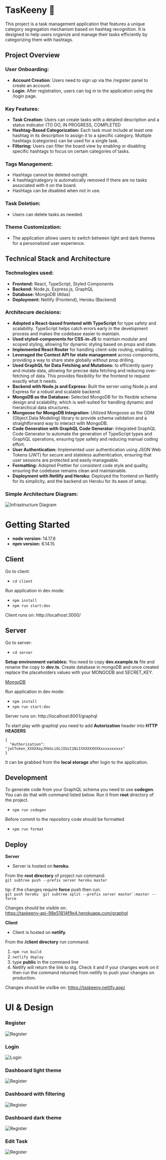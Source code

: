 # TasKeeny 🎯

This project is a task management application that features a unique category segregation mechanism based on hashtag recognition. It is designed to help users organize and manage their tasks efficiently by categorizing them with hashtags.

## Project Overview

### User Onboarding:

- **Account Creation**: Users need to sign up via the /register panel to create an account.
- **Login**: After registration, users can log in to the application using the /login page.

### Key Features:

- **Task Creation:** Users can create tasks with a detailed description and a status indicator (TO DO, IN PROGRESS, COMPLETED
- **Hashtag-Based Categorization:** Each task must include at least one hashtag in its description to assign it to a specific category. Multiple hashtags (categories) can be used for a single task.
- **Filtering:** Users can filter the board view by enabling or disabling specific hashtags to focus on certain categories of tasks.

### Tags Management:

- Hashtags cannot be deleted outright.
- A hashtag/category is automatically removed if there are no tasks associated with it on the board.
- Hashtags can be disabled when not in use.

### Task Deletion:

- Users can delete tasks as needed.

### Theme Customization:

- The application allows users to switch between light and dark themes for a personalized user experience.

## Technical Stack and Architecture

### Technologies used:

- **Frontend:** React, TypeScript, Styled Components
- **Backend:** Node.js, Express.js, GraphQL
- **Database:** MongoDB (Atlas)
- **Deployment:** Netlify (Frontend), Heroku (Backend)

### Architecure decisions:

- **Adopted a React-based frontend with TypeScript** for type safety and scalability. TypeScript helps catch errors early in the development process and makes the codebase easier to maintain.
- **Used styled-components for CSS-in-JS** to maintain modular and scoped styling, allowing for dynamic styling based on props and state.
- **Implemented React Router** for handling client-side routing, enabling.
- **Leveraged the Context API for state management** across components, providing a way to share state globally without prop drilling.
- **Used GraphQL for Data Fetching and Mutations:** to efficiently query and mutate data, allowing for precise data fetching and reducing over-fetching of data. This provides flexibility for the frontend to request exactly what it needs.
- **Backend with Node.js and Express:** Built the server using Node.js and Express for a robust and scalable backend.
- **MongoDB as the Database:** Selected MongoDB for its flexible schema design and scalability, which is well-suited for handling dynamic and hierarchical data structures.
- **Mongoose for MongoDB Integration:** Utilized Mongoose as the ODM (Object Data Modeling) library to provide schema validation and a straightforward way to interact with MongoDB.
- **Code Generation with GraphQL Code Generator:** Integrated GraphQL Code Generator to automate the generation of TypeScript types and GraphQL operations, ensuring type safety and reducing manual coding effort.
- **User Authentication:** Implemented user authentication using JSON Web Tokens (JWT) for secure and stateless authentication, ensuring that user sessions are protected and easily manageable.
- **Formatting:** Adopted Prettier for consistent code style and quality, ensuring the codebase remains clean and maintainable.
- **Deployment with Netlify and Heroku:** Deployed the frontend on Netlify for its simplicity, and the backend on Heroku for its ease of setup.

### Simple Architecture Diagram:

![Infrastructure Diagram](designs/diagram.png)

# Getting Started

- **node version:** 14.17.6
- **npm version:** 6.14.15

## Client

Go to client:

- `cd client`

Run application in dev mode:

- `npm install`
- `npm run start:dev`

Client runs on: http://localhost:3000/

## Server

Go to server:

- `cd server`

**Setup environment variables:** You need to copy **dev.example.ts** file and rename the copy to **dev.ts**. Create database in mongoDB and once created replace the placeholders values with your MONGODB and SECRET_KEY.

<a href="https://www.mongodb.com/lp/cloud/atlas/try4?utm_source=google&utm_campaign=search_gs_pl_evergreen_atlas_general_prosp-brand_gic-null_emea-pl_ps-all_desktop_eng_lead&utm_term=mongo%20db%20tutorial&utm_medium=cpc_paid_search&utm_ad=p&utm_ad_campaign_id=10947982926&adgroup=108885991393&cq_cmp=10947982926&gad_source=1&gclid=CjwKCAjw4f6zBhBVEiwATEHFVvTUfSupVh47ZyYwe8JOEj728Fzn1ysU7Ca3A7n0SLnTrQdScJPswRoC3RIQAvD_BwE">MongoDB</a>

Run application in dev mode:

- `npm install`
- `npm run start:dev`

Server runs on: http://localhost:8001/graphql

To start play with graphiql you need to add **Autorization** header into **HTTP HEADERS**

```
{
  "Authorization": "jwtToken_XXXXXeyJhbGciOiJIUzI1NiIXXXXXXXXXxxxxxxxxxx"
}
```

It can be grabbed from the **local storage** after login to the application.

## Development

To generate code from your GraphQL schema you need to use **codegen**.
You can do that with command listed below. Run it from **root** directory of the project.

- `npm run codegen`

Before commit to the repository code should be formatted

- `npm run format`

## Deploy

**Server**

- Server is hosted on **heroku**.

From the **root directory** of project run command:\
`git subtree push --prefix server heroku master`

tip: if the changes require **force** push then run:\
`` git push heroku `git subtree split --prefix server master`:master --force ``

Changes should be visible on:\
https://taskeeny-api-98e51814f9e4.herokuapp.com/graphql

**Client**

- Client is hosted on **netlify**.

From the **/client directory** run command:

1.  `npm run build`
2.  `netlify deploy `
3.  type **public** in the command line
4.  Netlify will return the link to stg. Check it and if your changes work on it then run the command returned from netlify to push your changes on production.

Changes should be visilbe on: https://taskeeny.netlify.app/

# UI & Design

### Register

![Register](designs/register.png)

### Login

![Login](designs/login.png)

### Dashboard light theme

![Register](designs/board.png)

### Dashboard with filtering

![Register](designs/board-with-filtering.png)

### Dashboard dark theme

![Register](designs/board-dark.png)

### Edit Task

![Register](designs/edit-view.png)
